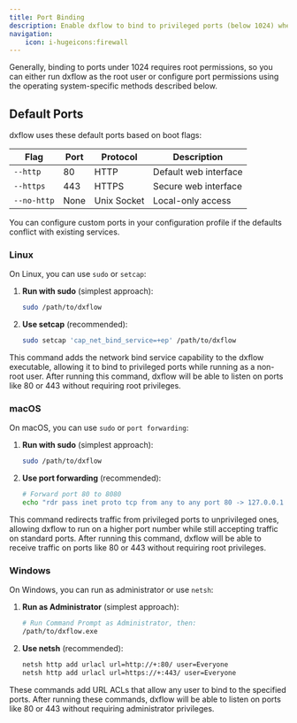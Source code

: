 ```yaml
---
title: Port Binding
description: Enable dxflow to bind to privileged ports (below 1024) when running as non-root user
navigation:
    icon: i-hugeicons:firewall
---
```


Generally, binding to ports under 1024 requires root permissions, so you can either run dxflow as the root user or configure port permissions using the operating system-specific methods described below.

## Default Ports

dxflow uses these default ports based on boot flags:

| Flag | Port | Protocol | Description |
|------|------|----------|-------------|
| `--http` | 80 | HTTP | Default web interface |
| `--https` | 443 | HTTPS | Secure web interface |
| `--no-http` | None | Unix Socket | Local-only access |

You can configure custom ports in your configuration profile if the defaults conflict with existing services.

### Linux

On Linux, you can use `sudo` or `setcap`:

1. **Run with sudo** (simplest approach):

    ```bash
    sudo /path/to/dxflow
    ```

2. **Use setcap** (recommended):

    ```bash
    sudo setcap 'cap_net_bind_service=+ep' /path/to/dxflow
    ```

This command adds the network bind service capability to the dxflow executable, allowing it to bind to privileged ports while running as a non-root user. After running this command, dxflow will be able to listen on ports like 80 or 443 without requiring root privileges.

### macOS

On macOS, you can use `sudo` or `port forwarding`:

1. **Run with sudo** (simplest approach):

    ```bash
    sudo /path/to/dxflow
    ```

2. **Use port forwarding** (recommended):

    ```bash
    # Forward port 80 to 8080
    echo "rdr pass inet proto tcp from any to any port 80 -> 127.0.0.1 port 8080" | sudo pfctl -ef -
    ```

This command redirects traffic from privileged ports to unprivileged ones, allowing dxflow to run on a higher port number while still accepting traffic on standard ports. After running this command, dxflow will be able to receive traffic on ports like 80 or 443 without requiring root privileges.

### Windows

On Windows, you can run as administrator or use `netsh`:

1. **Run as Administrator** (simplest approach):

    ```bash
    # Run Command Prompt as Administrator, then:
    /path/to/dxflow.exe
    ```

2. **Use netsh** (recommended):

    ```bash
    netsh http add urlacl url=http://+:80/ user=Everyone
    netsh http add urlacl url=https://+:443/ user=Everyone
    ```

These commands add URL ACLs that allow any user to bind to the specified ports. After running these commands, dxflow will be able to listen on ports like 80 or 443 without requiring administrator privileges.
